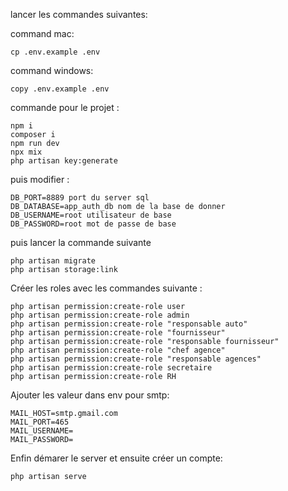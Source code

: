 lancer les commandes suivantes:

command mac:
```
cp .env.example .env 
```
command windows:
```
copy .env.example .env
```
commande pour le projet :
```
npm i
composer i
npm run dev
npx mix
php artisan key:generate
```


puis modifier :
```
DB_PORT=8889 port du server sql
DB_DATABASE=app_auth_db nom de la base de donner
DB_USERNAME=root utilisateur de base
DB_PASSWORD=root mot de passe de base
```
puis lancer la commande suivante
```
php artisan migrate
php artisan storage:link
```
Créer les roles avec les commandes suivante :
```
php artisan permission:create-role user
php artisan permission:create-role admin
php artisan permission:create-role "responsable auto"
php artisan permission:create-role "fournisseur"
php artisan permission:create-role "responsable fournisseur"
php artisan permission:create-role "chef agence"
php artisan permission:create-role "responsable agences"
php artisan permission:create-role secretaire
php artisan permission:create-role RH
```

Ajouter les valeur dans env pour smtp:
```
MAIL_HOST=smtp.gmail.com
MAIL_PORT=465
MAIL_USERNAME=
MAIL_PASSWORD=
```


Enfin démarer le server et ensuite créer un compte:
```
php artisan serve
```
